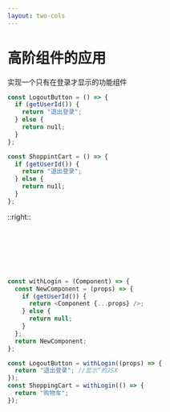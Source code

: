 ```yaml
---
layout: two-cols
---
```


# 高阶组件的应用

实现一个只有在登录才显示的功能组件

<v-click>

```js
const LogoutButton = () => {
  if (getUserId()) {
    return "退出登录";
  } else {
    return nu1l;
  }
};
```

```js
const ShoppintCart = () => {
  if (getUserId()) {
    return "退出登录";
  } else {
    return nu1l;
  }
};
```
</v-click>

::right::

<br>
<br>
<br>
<br>
<br>

<v-click>

```js
const withLogin = (Component) => {
  const NewComponent = (props) => {
    if (getUserId()) {
      return <Component {...props} />;
    } else {
      return null;
    }
  };
  return NewComponent;
};

```

```js
const LogoutButton = withLogin((props) => {
  return "退出登录"; //显示“的JSX
});
const ShoppingCart = withLogin(() => {
  return "购物车";
});
```

</v-click>